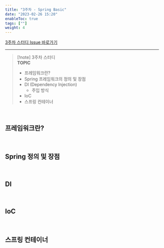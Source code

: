 ```yaml
---
title: "3주차 - Spring Basic"
date: "2023-02-26 15:20"
enableToc: true
tags: [""]
weight: 4
---
```


<a href='https://github.com/DevInterviewStudy/Backend-6/issues' target='_blank'>3주차 스터디 Issue 바로가기</a> 

<hr>

>[!note] 3주차 스터디
><br>
> **TOPIC** <br>
> - 프레임워크란?
> - Spring 프레임워크의 정의 및 장점
> - DI (Dependency Injection)
> 	- 주입 방식
> - IoC
> - 스프링 컨테이너

<br>

## 프레임워크란?

<br>

## Spring 정의 및 장점

<br>

## DI

<br>

## IoC

<br>

## 스프링 컨테이너

<br>